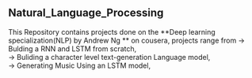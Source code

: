 ## Natural_Language_Processing

This Repository contains projects done on the **Deep learning specialization(NLP) by Andrew Ng ** on cousera, projects range from 
-> Bulding a RNN and LSTM from scratch, <br /> 
-> Buliding a character level text-generation Language model, <br />
-> Generating Music Using an LSTM model, <br />
